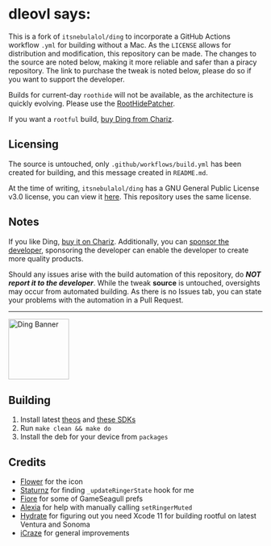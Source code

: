 # dleovl says:
This is a fork of `itsnebulalol/ding` to incorporate a GitHub Actions workflow `.yml` for building without a Mac. As the `LICENSE` allows for distribution and modification, this repository can be made. The changes to the source are noted below, making it more reliable and safer than a piracy repository. The link to purchase the tweak is noted below, please do so if you want to support the developer.

Builds for current-day `roothide` will not be available, as the architecture is quickly evolving. Please use the [RootHidePatcher](https://github.com/roothide/RootHidePatcher).

If you want a `rootful` build, [buy Ding from Chariz](https://chariz.com/buy/ding).

## Licensing

The source is untouched, only `.github/workflows/build.yml` has been created for building, and this message created in `README.md`.

At the time of writing, `itsnebulalol/ding` has a GNU General Public License v3.0 license, you can view it [here](https://github.com/itsnebulalol/ding/blob/main/LICENSE). This repository uses the same license.

## Notes

If you like Ding, [buy it on Chariz](https://chariz.com/buy/ding). Additionally, you can [sponsor the developer](https://github.com/sponsors/itsnebulalol), sponsoring the developer can enable the developer to create more quality products.

Should any issues arise with the build automation of this repository, do ***NOT report it to the developer***. While the tweak **source** is untouched, oversights may occur from automated building. As there is no Issues tab, you can state your problems with the automation in a Pull Request.

<hr>

<picture>
	<source media="(prefers-color-scheme: light)" srcset="https://cdn.discordapp.com/attachments/1028398976640229380/1113461306939412490/DingBannerBlack.png">
	<img align="left" height="120" src="https://cdn.discordapp.com/attachments/1028398976640229380/1113461307182690364/DingBanner.png" alt="Ding Banner" style="float: left;"/>
</picture>

<br clear="both"/>

## Building

1. Install latest [theos](https://theos.dev) and [these SDKs](https://github.com/itsnebulalol/sdks)
2. Run `make clean && make do`
3. Install the deb for your device from `packages`

## Credits

- [Flower](https://github.com/flowerible) for the icon
- [Staturnz](https://github.com/staturnzz) for finding `_updateRingerState` hook for me
- [Fiore](https://github.com/donato-fiore) for some of GameSeagull prefs
- [Alexia](https://github.com/0xallie) for help with manually calling `setRingerMuted`
- [Hydrate](https://github.com/hydrationMan) for figuring out you need Xcode 11 for building rootful on latest Ventura and Sonoma
- [iCraze](https://github.com/iCrazeiOS) for general improvements
